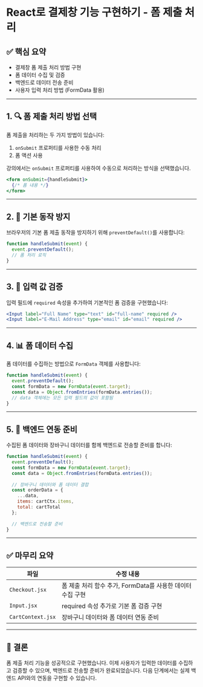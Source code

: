 # React로 결제창 기능 구현하기 - 폼 제출 처리

## ✅ 핵심 요약
- 결제창 폼 제출 처리 방법 구현
- 폼 데이터 수집 및 검증
- 백엔드로 데이터 전송 준비
- 사용자 입력 처리 방법 (FormData 활용)

---

## 1. 🔍 폼 제출 처리 방법 선택
폼 제출을 처리하는 두 가지 방법이 있습니다:
1. `onSubmit` 프로퍼티를 사용한 수동 처리
2. 폼 액션 사용

강의에서는 `onSubmit` 프로퍼티를 사용하여 수동으로 처리하는 방식을 선택했습니다.

```jsx
<form onSubmit={handleSubmit}>
  {/* 폼 내용 */}
</form>
```

---

## 2. 📝 기본 동작 방지
브라우저의 기본 폼 제출 동작을 방지하기 위해 `preventDefault()`를 사용합니다:

```jsx
function handleSubmit(event) {
  event.preventDefault();
  // 폼 처리 로직
}
```

---

## 3. 🔄 입력 값 검증
입력 필드에 `required` 속성을 추가하여 기본적인 폼 검증을 구현했습니다:

```jsx
<Input label="Full Name" type="text" id="full-name" required />
<Input label="E-Mail Address" type="email" id="email" required />
```

---

## 4. 📊 폼 데이터 수집
폼 데이터를 수집하는 방법으로 `FormData` 객체를 사용합니다:

```jsx
function handleSubmit(event) {
  event.preventDefault();
  const formData = new FormData(event.target);
  const data = Object.fromEntries(formData.entries());
  // data 객체에는 모든 입력 필드의 값이 포함됨
}
```

---

## 5. 🔗 백엔드 연동 준비
수집된 폼 데이터와 장바구니 데이터를 함께 백엔드로 전송할 준비를 합니다:

```jsx
function handleSubmit(event) {
  event.preventDefault();
  const formData = new FormData(event.target);
  const data = Object.fromEntries(formData.entries());
  
  // 장바구니 데이터와 폼 데이터 결합
  const orderData = {
    ...data,
    items: cartCtx.items,
    total: cartTotal
  };
  
  // 백엔드로 전송할 준비
}
```

---

## ✅ 마무리 요약

| 파일 | 수정 내용 |
|------|-----------|
| `Checkout.jsx` | 폼 제출 처리 함수 추가, FormData를 사용한 데이터 수집 구현 |
| `Input.jsx` | required 속성 추가로 기본 폼 검증 구현 |
| `CartContext.jsx` | 장바구니 데이터와 폼 데이터 연동 준비 |

---

## 🎉 결론
폼 제출 처리 기능을 성공적으로 구현했습니다. 이제 사용자가 입력한 데이터를 수집하고 검증할 수 있으며, 백엔드로 전송할 준비가 완료되었습니다. 다음 단계에서는 실제 백엔드 API와의 연동을 구현할 수 있습니다.
